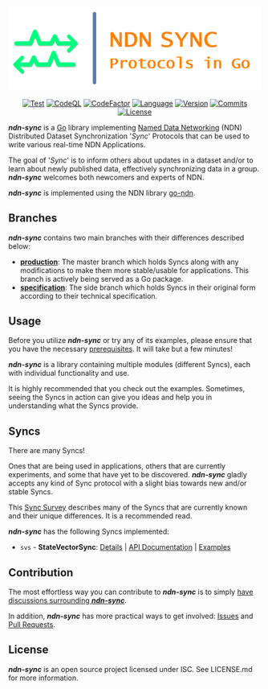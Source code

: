 <div align="center">

![Visual](/docs/README_VISUAL.png)

[![Test](https://img.shields.io/github/actions/workflow/status/justincpresley/ndn-sync/test.yaml?branch=production&label=Test)][1]
[![CodeQL](https://img.shields.io/github/actions/workflow/status/justincpresley/ndn-sync/codeql.yml?branch=production&label=CodeQL)][2]
[![CodeFactor](https://img.shields.io/codefactor/grade/github/justincpresley/ndn-sync/production?label=CodeFactor)][3]
[![Language](https://img.shields.io/github/go-mod/go-version/justincpresley/ndn-sync/production?label=Go)][4]
[![Version](https://img.shields.io/github/v/tag/justincpresley/ndn-sync?label=Latest%20version)][5]
[![Commits](https://img.shields.io/github/commits-since/justincpresley/ndn-sync/latest/production?label=Unreleased%20commits)][6]
[![License](https://img.shields.io/github/license/justincpresley/ndn-sync?label=License)][7]

</div>

***ndn-sync*** is a [Go](https://go.dev/) library implementing [Named Data Networking](https://named-data.net/) (NDN) Distributed Dataset Synchronization '*Sync*' Protocols that can be used to write various real-time NDN Applications.

The goal of '*Sync*' is to inform others about updates in a dataset and/or to learn
about newly published data, effectively synchronizing data in a group.
***ndn-sync*** welcomes both newcomers and experts of NDN.

***ndn-sync*** is implemented using the NDN library [go-ndn](https://github.com/zjkmxy/go-ndn).


## Branches

***ndn-sync*** contains two main branches with their differences described below:

* [**production**](https://github.com/justincpresley/ndn-sync/tree/production): The master branch which holds Syncs along with any modifications to make them more stable/usable for applications. This branch is actively being served as a Go package.
* [**specification**](https://github.com/justincpresley/ndn-sync/tree/specification): The side branch which holds Syncs in their original form according to their technical specification.


## Usage

Before you utilize ***ndn-sync*** or try any of its examples, please ensure that you have the necessary [prerequisites](/docs/INSTALL.md). It will take but a few minutes!

***ndn-sync*** is a library containing multiple modules (different Syncs), each with individual functionality and use.

It is highly recommended that you check out the examples. Sometimes, seeing the Syncs in action can give you ideas and help you in understanding what the Syncs provide.


## Syncs

There are many Syncs!

Ones that are being used in applications, others that are currently experiments,
and some that have yet to be discovered. ***ndn-sync*** gladly accepts any
kind of Sync protocol with a slight bias towards new and/or stable Syncs.

This [Sync Survey](https://named-data.net/wp-content/uploads/2021/05/ndn-0053-2-sync-survey.pdf)
describes many of the Syncs that are currently known and their unique differences. It is a recommended read.

***ndn-sync*** has the following Syncs implemented:

* `svs` - **StateVectorSync**: [Details](/docs/syncs/SVS.md) | [API Documentation](https://pkg.go.dev/github.com/justincpresley/ndn-sync/pkg/svs) | [Examples](/examples/svs/README.md)


## Contribution

The most effortless way you can contribute to ***ndn-sync*** is to simply [have discussions surrounding ***ndn-sync***](https://github.com/justincpresley/ndn-sync/discussions).

In addition, ***ndn-sync*** has more practical ways to get involved: [Issues](https://github.com/justincpresley/ndn-sync/issues) and [Pull Requests](https://github.com/justincpresley/ndn-sync/pulls).


## License

***ndn-sync*** is an open source project licensed under ISC. See LICENSE.md for more information.

[1]: https://github.com/justincpresley/ndn-sync/actions/workflows/test.yaml
[2]: https://github.com/justincpresley/ndn-sync/actions/workflows/codeql.yml
[3]: https://www.codefactor.io/repository/github/justincpresley/ndn-sync
[4]: https://go.dev/
[5]: https://github.com/justincpresley/ndn-sync/releases
[6]: https://github.com/justincpresley/ndn-sync/compare/v0.0.0-alpha.13...HEAD
[7]: https://en.wikipedia.org/wiki/ISC_license
